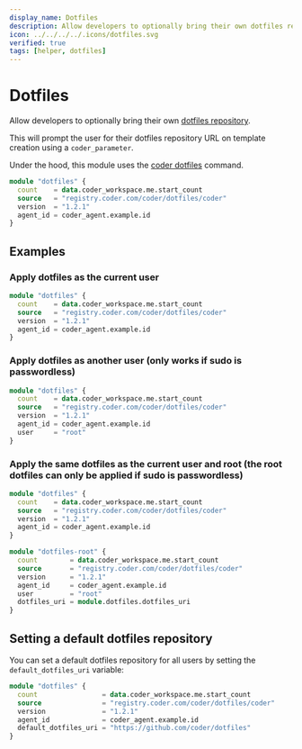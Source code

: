```yaml
---
display_name: Dotfiles
description: Allow developers to optionally bring their own dotfiles repository to customize their shell and IDE settings!
icon: ../../../../.icons/dotfiles.svg
verified: true
tags: [helper, dotfiles]
---
```


# Dotfiles

Allow developers to optionally bring their own [dotfiles repository](https://dotfiles.github.io).

This will prompt the user for their dotfiles repository URL on template creation using a `coder_parameter`.

Under the hood, this module uses the [coder dotfiles](https://coder.com/docs/v2/latest/dotfiles) command.

```tf
module "dotfiles" {
  count    = data.coder_workspace.me.start_count
  source   = "registry.coder.com/coder/dotfiles/coder"
  version  = "1.2.1"
  agent_id = coder_agent.example.id
}
```

## Examples

### Apply dotfiles as the current user

```tf
module "dotfiles" {
  count    = data.coder_workspace.me.start_count
  source   = "registry.coder.com/coder/dotfiles/coder"
  version  = "1.2.1"
  agent_id = coder_agent.example.id
}
```

### Apply dotfiles as another user (only works if sudo is passwordless)

```tf
module "dotfiles" {
  count    = data.coder_workspace.me.start_count
  source   = "registry.coder.com/coder/dotfiles/coder"
  version  = "1.2.1"
  agent_id = coder_agent.example.id
  user     = "root"
}
```

### Apply the same dotfiles as the current user and root (the root dotfiles can only be applied if sudo is passwordless)

```tf
module "dotfiles" {
  count    = data.coder_workspace.me.start_count
  source   = "registry.coder.com/coder/dotfiles/coder"
  version  = "1.2.1"
  agent_id = coder_agent.example.id
}

module "dotfiles-root" {
  count        = data.coder_workspace.me.start_count
  source       = "registry.coder.com/coder/dotfiles/coder"
  version      = "1.2.1"
  agent_id     = coder_agent.example.id
  user         = "root"
  dotfiles_uri = module.dotfiles.dotfiles_uri
}
```

## Setting a default dotfiles repository

You can set a default dotfiles repository for all users by setting the `default_dotfiles_uri` variable:

```tf
module "dotfiles" {
  count                = data.coder_workspace.me.start_count
  source               = "registry.coder.com/coder/dotfiles/coder"
  version              = "1.2.1"
  agent_id             = coder_agent.example.id
  default_dotfiles_uri = "https://github.com/coder/dotfiles"
}
```
